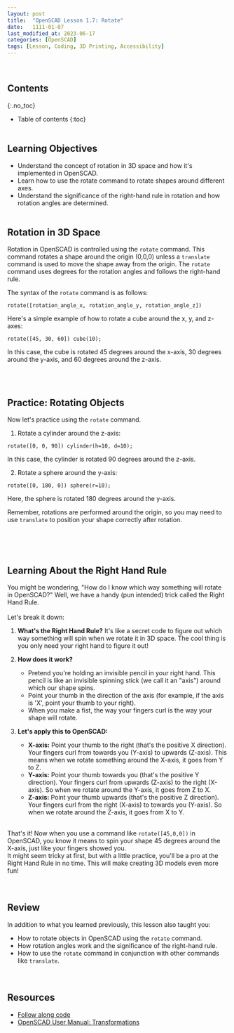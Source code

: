 ```yaml
---
layout: post
title:  "OpenSCAD Lesson 1.7: Rotate"
date:   1111-01-07
last_modified_at: 2023-06-17
categories: [OpenSCAD]
tags: [Lesson, Coding, 3D Printing, Accessibility]
---
```

<br>

## Contents
{:.no_toc}
* Table of contents
{:toc}
<br><br>

## Learning Objectives
- Understand the concept of rotation in 3D space and how it's implemented in OpenSCAD.
- Learn how to use the rotate command to rotate shapes around different axes.
- Understand the significance of the right-hand rule in rotation and how rotation angles are determined.
<br><br>

## Rotation in 3D Space
Rotation in OpenSCAD is controlled using the `rotate` command. This command rotates a shape around the origin (0,0,0) unless a `translate` command is used to move the shape away from the origin. The `rotate` command uses degrees for the rotation angles and follows the right-hand rule. 

The syntax of the `rotate` command is as follows:

```rotate([rotation_angle_x, rotation_angle_y, rotation_angle_z])```

Here's a simple example of how to rotate a cube around the x, y, and z-axes:

```rotate([45, 30, 60]) cube(10);```

In this case, the cube is rotated 45 degrees around the x-axis, 30 degrees around the y-axis, and 60 degrees around the z-axis.

<br><br>

## Practice: Rotating Objects
Now let's practice using the `rotate` command. 

1. Rotate a cylinder around the z-axis:

```rotate([0, 0, 90]) cylinder(h=10, d=10);```

In this case, the cylinder is rotated 90 degrees around the z-axis.

2. Rotate a sphere around the y-axis:

```rotate([0, 180, 0]) sphere(r=10);```

Here, the sphere is rotated 180 degrees around the y-axis.

Remember, rotations are performed around the origin, so you may need to use `translate` to position your shape correctly after rotation.

<br><br><br>

## Learning About the Right Hand Rule
You might be wondering, "How do I know which way something will rotate in OpenSCAD?" Well, we have a handy (pun intended) trick called the Right Hand Rule. 
<br><br>
Let's break it down:

1. **What's the Right Hand Rule?** It's like a secret code to figure out which way something will spin when we rotate it in 3D space. The cool thing is you only need your right hand to figure it out!

2. **How does it work?** 
    - Pretend you're holding an invisible pencil in your right hand. This pencil is like an invisible spinning stick (we call it an "axis") around which our shape spins.
    - Point your thumb in the direction of the axis (for example, if the axis is 'X', point your thumb to your right). 
    - When you make a fist, the way your fingers curl is the way your shape will rotate.

3. **Let's apply this to OpenSCAD:**
    - **X-axis:** Point your thumb to the right (that's the positive X direction). Your fingers curl from towards you (Y-axis) to upwards (Z-axis). This means when we rotate something around the X-axis, it goes from Y to Z.
    - **Y-axis:** Point your thumb towards you (that's the positive Y direction). Your fingers curl from upwards (Z-axis) to the right (X-axis). So when we rotate around the Y-axis, it goes from Z to X.
    - **Z-axis:** Point your thumb upwards (that's the positive Z direction). Your fingers curl from the right (X-axis) to towards you (Y-axis). So when we rotate around the Z-axis, it goes from X to Y.
<br><br>

That's it! Now when you use a command like `rotate([45,0,0])` in OpenSCAD, you know it means to spin your shape 45 degrees around the X-axis, just like your fingers showed you.
<br>
It might seem tricky at first, but with a little practice, you'll be a pro at the Right Hand Rule in no time. This will make creating 3D models even more fun!
<br><br><br>

## Review
In addition to what you learned previously, this lesson also taught you:
- How to rotate objects in OpenSCAD using the `rotate` command.
- How rotation angles work and the significance of the right-hand rule.
- How to use the `rotate` command in conjunction with other commands like `translate`.
<br><br><br>

## Resources
- [Follow along code](https://raw.githubusercontent.com/funkonaut/openSCAD_lessons/main/Lessons/Lesson%201/1_2_shape_mods.scad)
- [OpenSCAD User Manual: Transformations](https://en.wikibooks.org/wiki/OpenSCAD_User_Manual/Transformations)